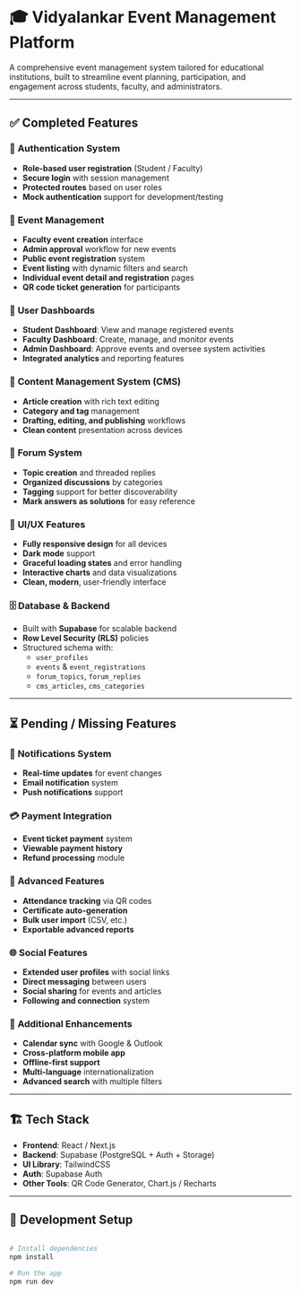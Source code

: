 # 🎓 Vidyalankar Event Management Platform

A comprehensive event management system tailored for educational institutions, built to streamline event planning, participation, and engagement across students, faculty, and administrators.

---

## ✅ Completed Features

### 🔐 **Authentication System**
- **Role-based user registration** (Student / Faculty)
- **Secure login** with session management
- **Protected routes** based on user roles
- **Mock authentication** support for development/testing

### 📅 **Event Management**
- **Faculty event creation** interface
- **Admin approval** workflow for new events
- **Public event registration** system
- **Event listing** with dynamic filters and search
- **Individual event detail and registration** pages
- **QR code ticket generation** for participants

### 👤 **User Dashboards**
- **Student Dashboard**: View and manage registered events
- **Faculty Dashboard**: Create, manage, and monitor events
- **Admin Dashboard**: Approve events and oversee system activities
- **Integrated analytics** and reporting features

### 📝 **Content Management System (CMS)**
- **Article creation** with rich text editing
- **Category and tag** management
- **Drafting, editing, and publishing** workflows
- **Clean content** presentation across devices

### 💬 **Forum System**
- **Topic creation** and threaded replies
- **Organized discussions** by categories
- **Tagging** support for better discoverability
- **Mark answers as solutions** for easy reference

### 💎 **UI/UX Features**
- **Fully responsive design** for all devices
- **Dark mode** support
- **Graceful loading states** and error handling
- **Interactive charts** and data visualizations
- **Clean, modern**, user-friendly interface

### 🗄️ **Database & Backend**
- Built with **Supabase** for scalable backend
- **Row Level Security (RLS)** policies
- Structured schema with:
  - `user_profiles`
  - `events` & `event_registrations`
  - `forum_topics`, `forum_replies`
  - `cms_articles`, `cms_categories`

---

## ⏳ Pending / Missing Features

### 🔔 **Notifications System**
- **Real-time updates** for event changes
- **Email notification** system
- **Push notifications** support

### 💳 **Payment Integration**
- **Event ticket payment** system
- **Viewable payment history**
- **Refund processing** module

### 🚀 **Advanced Features**
- **Attendance tracking** via QR codes
- **Certificate auto-generation**
- **Bulk user import** (CSV, etc.)
- **Exportable advanced reports**

### 🌐 **Social Features**
- **Extended user profiles** with social links
- **Direct messaging** between users
- **Social sharing** for events and articles
- **Following and connection** system

### 🔧 **Additional Enhancements**
- **Calendar sync** with Google & Outlook
- **Cross-platform mobile app**
- **Offline-first support**
- **Multi-language** internationalization
- **Advanced search** with multiple filters

---

## 🏗️ Tech Stack

- **Frontend**: React / Next.js
- **Backend**: Supabase (PostgreSQL + Auth + Storage)
- **UI Library**: TailwindCSS
- **Auth**: Supabase Auth
- **Other Tools**: QR Code Generator, Chart.js / Recharts

---

## 🚧 Development Setup

```bash

# Install dependencies
npm install

# Run the app
npm run dev
